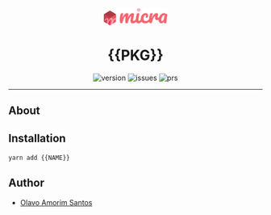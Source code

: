 <div align="center">
  <img src=".config/assets/logo.png?raw=true" width="25%">
</div>

<h1 align="center">{{PKG}}</h1>

<p align="center">
  <img alt="version" src="https://img.shields.io/npm/v/{{PKG}}.svg">
  <img alt="issues" src="https://img.shields.io/github/issues/micrajs/{{NAME}}.svg">
  <img alt="prs" src="https://img.shields.io/github/issues-pr/micrajs/{{NAME}}.svg">
</p>

<hr />

## About

<!-- TODO -->

## Installation

```sh
yarn add {{NAME}}
```

## Author

- [Olavo Amorim Santos](https://github.com/olavoasantos)
